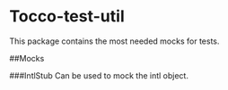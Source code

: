# Tocco-test-util
This package contains the most needed mocks for tests.

##Mocks

###IntlStub
Can be used to mock the intl object.


